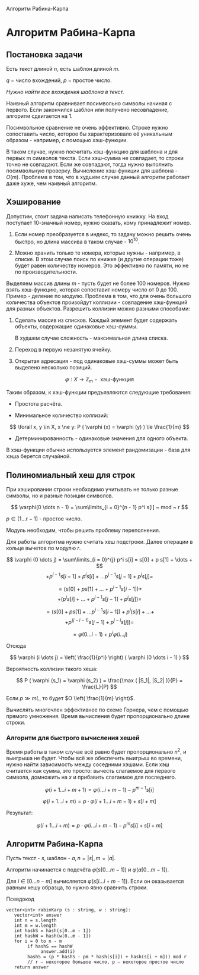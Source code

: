 Алгоритм Рабина-Карпа

# Алгоритм Рабина-Карпа

## Постановка задачи

Есть текст длиной $n$, есть шаблон длиной $m$.

$q$ − число вхождений, $p$ − простое число.

_Нужно найти все вхождения шаблона в текст._

Наивный алгоритм сравнивает посимвольно символы начиная с первого. Если закончился шаблон или получено несовпадение, алгоритм сдвигается на 1.

Посимвольное сравнение не очень эффективно. Строке нужно сопоставить число, которое бы характеризовало её уникальным образом - например, с помощью хэш-функции.

В таком случае, нужно посчитать хэш-функцию для шаблона и для первых m символов текста. Если хэш-сумма не совпадает, то строки точно не совпадают. Если же совпадают, тогда нужно выполнить посимвольную проверку. Вычисление хэш-функции для шаблона - $O(m)$. Проблема в том, что в худшем случае данный алгоритм работает даже хуже, чем наивный алгоритм.

## Хэширование

Допустим, стоит задача написать телефонную книжку. На вход поступает 10-значный номер, нужно сказать, кому принадлежит номер.

1. Если номер преобразуется в индекс, то задачу можно решить очень быстро, но длина массива в таком случае - $10^{10}$.

2. Можно хранить только те номера, которые нужны - например, в списке. В этом случае поиск по книжке (и другие операции тоже) будет равен количеству номеров. Это эффективно по памяти, но не по производительности.

Выделяем массив длины $m$ - пусть будет не более 100 номеров. Нужно взять хэш-функцию, которая сопоставит номеру число от 0 до 100. Пример - деление по модулю. Проблема в том, что для очень большого количества объектов произойдут коллизии - совпадение хэш-функций для разных объектов. Разрешить коллизии можно разными способами:

1. Сделать массив из списков. Каждый элемент будет содержать объекты, содержащие одинаковые хэш-суммы.

    В худшем случае сложность - максимальная длина списка.

2. Переход в первую незанятую ячейку.

3. Открытая адресация - под одинаковые хэш-суммы может быть выделено несколько позиций.

$$
\varphi: X \to \mathbb{Z}_m - \text{ хэш-функция}
$$

Таким образом, к хэш-функции предъявляются следующие требования:

- Простота расчёта.

- Минимальное количество коллизий:

$$
\forall x, y \in X, x \ne y: P ( \varphi (x) = \varphi (y) ) \le \frac{1}{m}
$$

- Детерминированность - одинаковые значения для одного объекта.

В хэш-функции обычно используется элемент рандомизации - база для хэша берется случайной.

## Полиномиальный хеш для строк

При хэшировании строки необходимо учитывать не только разные символы, но и разные позиции символов.

$$
\varphi(0 \dots n - 1) = \sum\limits_{i = 0}^{n - 1} p^i s[i] ~ mod ~ r
$$

$p \in [1 \dots r - 1]$ - простое число.

Модуль необходим, чтобы решить проблему переполнения.

Для работы алгоритма нужно считать хеш подстроки. Далее операции в кольце вычетов по модулю $r$.

$$
\varphi (0 \dots j) = \sum\limits_{i = 0}^{j} p^i s[i] = s[0] + p s[1] + \dots + 
$$
$$ + p^{i - 1} s[i - 1] + p^i s[i] + \dots p^{j - 1} s[j - 1] + p^j s[j] =
$$

$$
= ( s[0] + p s[1] + \dots + p^{i - 1} s[i - 1] ) + 
$$
$$ + (p^i s[i] + \dots + p^{j - 1} s[j - 1] + p^j s[j]) =
$$

$$
= ( s[0] + ps[1] + \dots p^{i - 1} s[i - 1] ) + p^i ( s[i] + \dots + 
$$
$$+ p^{(j - i - 1)} s[j - 1] + p^{j - i} s[j] ) =
$$

$$
= \varphi (0 \dots i - 1) + p^i \varphi (i \dots j)
$$

Отсюда

$$
\varphi (i \dots j) = \left( \frac{1}{p^i} \right) ( \varphi (0 \dots i - 1) )
$$

Вероятность коллизии такого хеша:

$$
P ( \varphi (s_1) = \varphi (s_2) ) = \frac{\max ( |S_1|, |S_2| )}{P} = \frac{L}{P}
$$

Если $p \gg mL$, то будет $O \left( \frac{1}{m} \right)$.

Вычислять многочлен эффективнее по схеме Горнера, чем с помощью прямого умножения. Время вычисления будет пропорционально длине строки.

### Алгоритм для быстрого вычисления хешей

Время работы в таком случае всё равно будет пропорционально $n^2$, и выигрыша не будет. Чтобы всё же обеспечить выигрыш во времени, нужно найти зависимость между соседними хэшами. Если хэш считается как сумма, это просто: вычесть слагаемое для первого символа, домножить на $x$ и прибавить слагаемое для последнего.

$$
\varphi (i + 1 \dots i + m + 1) = \varphi (i \dots i + m - 1) - p^{m-1} s[i]
$$

$$
\varphi ( i + 1 \dots i + m ) = p \cdot \varphi ( i + 1 \dots i + m - 1 ) + s[i + m]
$$

Результат:

$$
\varphi ( i + 1 \dots i + m ) = p \cdot \varphi (i \dots i + m - 1) - p^m s[i] + s[i + m]
$$

## Алгоритм Рабина-Карпа

Пусть текст - $s$, шаблон - $a, n = |s|, m = |a|$.

Алгоритм начинается с подсчёта $\varphi (s[0 \dots m - 1])$ и $\varphi ( a [0 \dots m - 1] )$.

Для $i \in [0 \dots n - m]$ вычисляется $\varphi ( s[i \dots i + m - 1] )$. Если он оказывается равным хешу образца, то нужно явно сравнить строки.

Псевдокод
```
vector<int> rabinKarp (s : string, w : string):
   vector<int> answer
   int n = s.length
   int m = w.length
   int hashS = hash(s[0..m - 1])
   int hashW = hash(w[0..m - 1])
   for i = 0 to n - m
        if hashS == hashW
             answer.add(i)
        hashS = (p * hashS - pm * hash(s[i]) + hash(s[i + m])) mod r 
        // r — некоторое большое число, p — некоторое простое число
   return answer

```